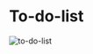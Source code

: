 ﻿# To-do-list
![to-do-list](https://user-images.githubusercontent.com/89491522/133944745-fcd535dc-e2e6-4921-a78e-d882141217a2.png)
